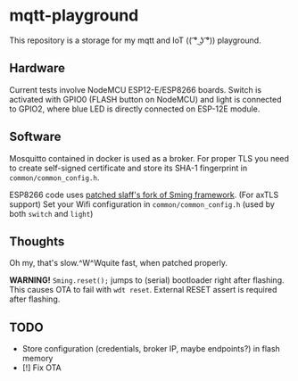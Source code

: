 mqtt-playground
===============

This repository is a storage for my mqtt and IoT (( ͡° ͜ʖ ͡°)) playground.


Hardware
--------

Current tests involve NodeMCU ESP12-E/ESP8266 boards. Switch is activated with
GPIO0 (FLASH button on NodeMCU) and light is connected to GPIO2, where blue LED
is directly connected on ESP-12E module.


Software
--------

Mosquitto contained in docker is used as a broker. For proper TLS you need to
create self-signed certificate and store its SHA-1 fingerprint in
`common/common_config.h`.

ESP8266 code uses [patched slaff's
fork of Sming framework](https://github.com/informatic/Sming/tree/patch-1).
(For axTLS support) Set your Wifi configuration in `common/common_config.h`
(used by both `switch` and `light`)


Thoughts
--------

Oh my, that's slow.^W^Wquite fast, when patched properly.

**WARNING!** `Sming.reset();` jumps to (serial) bootloader right after flashing.
This causes OTA to fail with `wdt reset`. External RESET assert is required after
flashing.

TODO
----
 * Store configuration (credentials, broker IP, maybe endpoints?) in
   flash memory
 * [!] Fix OTA
